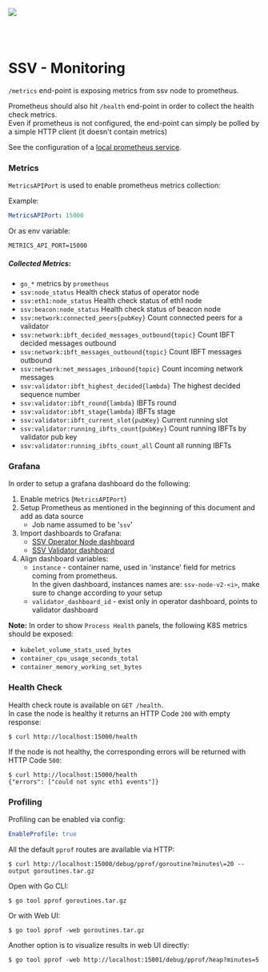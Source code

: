 [<img src="../docs/resources/bloxstaking_header_image.png" >](https://www.bloxstaking.com/)

<br>
<br>


# SSV - Monitoring

`/metrics` end-point is exposing metrics from ssv node to prometheus.

Prometheus should also hit `/health` end-point in order to collect the health check metrics. \
Even if prometheus is not configured, the end-point can simply be polled by a simple HTTP client 
(it doesn't contain metrics)

See the configuration of a [local prometheus service](prometheus/prometheus.yaml).

### Metrics

`MetricsAPIPort` is used to enable prometheus metrics collection:

Example:
```yaml
MetricsAPIPort: 15000
```

Or as env variable:
```shell
METRICS_API_PORT=15000
```

##### Collected Metrics:

* `go_*` metrics by `prometheus`
* `ssv:node_status` Health check status of operator node
* `ssv:eth1:node_status` Health check status of eth1 node
* `ssv:beacon:node_status` Health check status of beacon node
* `ssv:network:connected_peers{pubKey}` Count connected peers for a validator
* `ssv:network:ibft_decided_messages_outbound{topic}` Count IBFT decided messages outbound
* `ssv:network:ibft_messages_outbound{topic}` Count IBFT messages outbound
* `ssv:network:net_messages_inbound{topic}` Count incoming network messages
* `ssv:validator:ibft_highest_decided{lambda}` The highest decided sequence number
* `ssv:validator:ibft_round{lambda}` IBFTs round
* `ssv:validator:ibft_stage{lambda}` IBFTs stage
* `ssv:validator:ibft_current_slot{pubKey}` Current running slot
* `ssv:validator:running_ibfts_count{pubKey}` Count running IBFTs by validator pub key
* `ssv:validator:running_ibfts_count_all` Count all running IBFTs


### Grafana

In order to setup a grafana dashboard do the following:
1. Enable metrics (`MetricsAPIPort`)
2. Setup Prometheus as mentioned in the beginning of this document and add as data source
    * Job name assumed to be '`ssv`'
3. Import dashboards to Grafana:
   * [SSV Operator Node dashboard](./grafana/dashboard_ssv_operator.json) 
   * [SSV Validator dashboard](./grafana/dashboard_ssv_validator.json)
5. Align dashboard variables:
    * `instance` - container name, used in 'instance' field for metrics coming from prometheus. \
      In the given dashboard, instances names are: `ssv-node-v2-<i>`, make sure to change according to your setup
    * `validator_dashboard_id` - exist only in operator dashboard, points to validator dashboard

**Note:** In order to show `Process Health` panels, the following K8S metrics should be exposed:
* `kubelet_volume_stats_used_bytes`
* `container_cpu_usage_seconds_total`
* `container_memory_working_set_bytes`


### Health Check

Health check route is available on `GET /health`. \
In case the node is healthy it returns an HTTP Code `200` with empty response:
```shell
$ curl http://localhost:15000/health
```

If the node is not healthy, the corresponding errors will be returned with HTTP Code `500`:
```shell
$ curl http://localhost:15000/health
{"errors": ["could not sync eth1 events"]}
```


### Profiling

Profiling can be enabled via config:
```yaml
EnableProfile: true
```

All the default `pprof` routes are available via HTTP:
```shell
$ curl http://localhost:15000/debug/pprof/goroutine?minutes\=20 --output goroutines.tar.gz
```

Open with Go CLI:
```shell
$ go tool pprof goroutines.tar.gz
```

Or with Web UI:
```shell
$ go tool pprof -web goroutines.tar.gz
```

Another option is to visualize results in web UI directly:
```shell
$ go tool pprof -web http://localhost:15001/debug/pprof/heap?minutes=5
```
